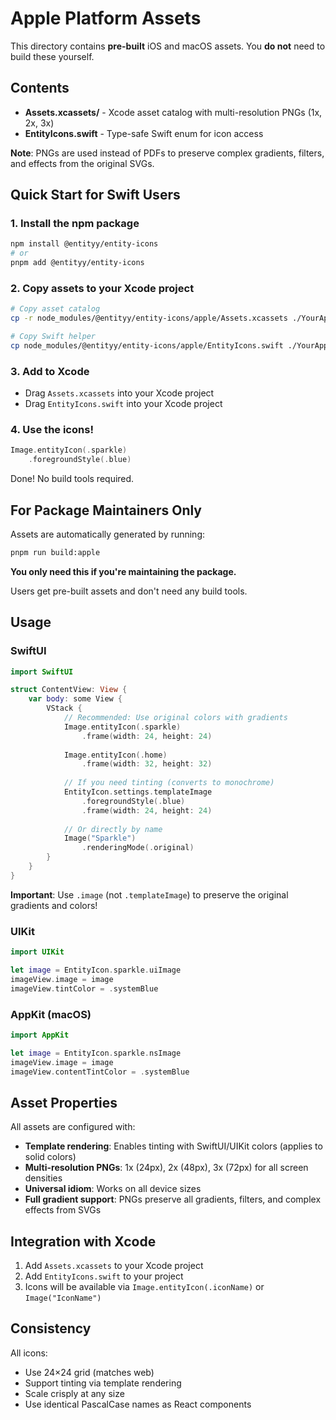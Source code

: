 # Apple Platform Assets

This directory contains **pre-built** iOS and macOS assets. You **do not** need to build these yourself.

## Contents

- **Assets.xcassets/** - Xcode asset catalog with multi-resolution PNGs (1x, 2x, 3x)
- **EntityIcons.swift** - Type-safe Swift enum for icon access

**Note**: PNGs are used instead of PDFs to preserve complex gradients, filters, and effects from the original SVGs.

## Quick Start for Swift Users

### 1. Install the npm package

```bash
npm install @entityy/entity-icons
# or
pnpm add @entityy/entity-icons
```

### 2. Copy assets to your Xcode project

```bash
# Copy asset catalog
cp -r node_modules/@entityy/entity-icons/apple/Assets.xcassets ./YourApp/

# Copy Swift helper
cp node_modules/@entityy/entity-icons/apple/EntityIcons.swift ./YourApp/
```

### 3. Add to Xcode

- Drag `Assets.xcassets` into your Xcode project
- Drag `EntityIcons.swift` into your Xcode project

### 4. Use the icons!

```swift
Image.entityIcon(.sparkle)
    .foregroundStyle(.blue)
```

Done! No build tools required.

## For Package Maintainers Only

Assets are automatically generated by running:

```bash
pnpm run build:apple
```

**You only need this if you're maintaining the package.**

Users get pre-built assets and don't need any build tools.

## Usage

### SwiftUI

```swift
import SwiftUI

struct ContentView: View {
    var body: some View {
        VStack {
            // Recommended: Use original colors with gradients
            Image.entityIcon(.sparkle)
                .frame(width: 24, height: 24)
            
            Image.entityIcon(.home)
                .frame(width: 32, height: 32)
            
            // If you need tinting (converts to monochrome)
            EntityIcon.settings.templateImage
                .foregroundStyle(.blue)
                .frame(width: 24, height: 24)
            
            // Or directly by name
            Image("Sparkle")
                .renderingMode(.original)
        }
    }
}
```

**Important**: Use `.image` (not `.templateImage`) to preserve the original gradients and colors!

### UIKit

```swift
import UIKit

let image = EntityIcon.sparkle.uiImage
imageView.image = image
imageView.tintColor = .systemBlue
```

### AppKit (macOS)

```swift
import AppKit

let image = EntityIcon.sparkle.nsImage
imageView.image = image
imageView.contentTintColor = .systemBlue
```

## Asset Properties

All assets are configured with:
- **Template rendering**: Enables tinting with SwiftUI/UIKit colors (applies to solid colors)
- **Multi-resolution PNGs**: 1x (24px), 2x (48px), 3x (72px) for all screen densities
- **Universal idiom**: Works on all device sizes
- **Full gradient support**: PNGs preserve all gradients, filters, and complex effects from SVGs

## Integration with Xcode

1. Add `Assets.xcassets` to your Xcode project
2. Add `EntityIcons.swift` to your project
3. Icons will be available via `Image.entityIcon(.iconName)` or `Image("IconName")`

## Consistency

All icons:
- Use 24×24 grid (matches web)
- Support tinting via template rendering
- Scale crisply at any size
- Use identical PascalCase names as React components

